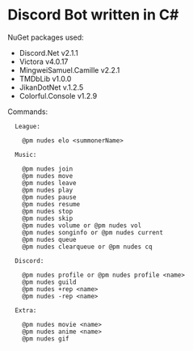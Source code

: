 # Discord Bot written in C#

NuGet packages used:
- Discord.Net v2.1.1
- Victora v4.0.17
- MingweiSamuel.Camille v2.2.1
- TMDbLib v1.0.0
- JikanDotNet v.1.2.5
- Colorful.Console v1.2.9

Commands:
  
      League:

        @pm nudes elo <summonerName>

      Music:

        @pm nudes join
        @pm nudes move
        @pm nudes leave
        @pm nudes play
        @pm nudes pause
        @pm nudes resume
        @pm nudes stop
        @pm nudes skip
        @pm nudes volume or @pm nudes vol
        @pm nudes songinfo or @pm nudes current
        @pm nudes queue
        @pm nudes clearqueue or @pm nudes cq

      Discord:

        @pm nudes profile or @pm nudes profile <name>
        @pm nudes guild
        @pm nudes +rep <name>
        @pm nudes -rep <name>

      Extra:

        @pm nudes movie <name>
        @pm nudes anime <name>
        @pm nudes gif

